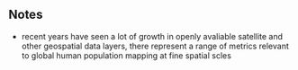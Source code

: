 ## Notes

- recent years have seen a lot of growth in openly avaliable satellite and other geospatial data layers, there represent a range of metrics relevant to global human population mapping at fine spatial scles
